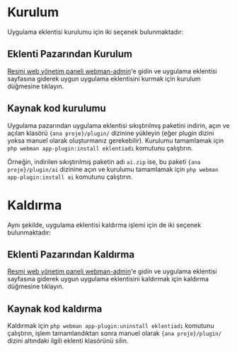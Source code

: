 # Kurulum

Uygulama eklentisi kurulumu için iki seçenek bulunmaktadır:

## Eklenti Pazarından Kurulum
[Resmi web yönetim paneli webman-admin](https://www.workerman.net/plugin/82)'e gidin ve uygulama eklentisi sayfasına giderek uygun uygulama eklentisini kurmak için kurulum düğmesine tıklayın.

## Kaynak kod kurulumu
Uygulama pazarından uygulama eklentisi sıkıştırılmış paketini indirin, açın ve açılan klasörü `{ana proje}/plugin/` dizinine yükleyin (eğer plugin dizini yoksa manuel olarak oluşturmanız gerekebilir). Kurulumu tamamlamak için `php webman app-plugin:install eklentiadı` komutunu çalıştırın.

Örneğin, indirilen sıkıştırılmış paketin adı `ai.zip` ise, bu paketi `{ana proje}/plugin/ai` dizinine açın ve kurulumu tamamlamak için `php webman app-plugin:install ai` komutunu çalıştırın.

# Kaldırma

Aynı şekilde, uygulama eklentisi kaldırma işlemi için de iki seçenek bulunmaktadır:

## Eklenti Pazarından Kaldırma
[Resmi web yönetim paneli webman-admin](https://www.workerman.net/plugin/82)'e gidin ve uygulama eklentisi sayfasına giderek uygun uygulama eklentisini kaldırmak için kaldırma düğmesine tıklayın.

## Kaynak kod kaldırma
Kaldırmak için `php webman app-plugin:uninstall eklentiadı` komutunu çalıştırın, işlem tamamlandıktan sonra manuel olarak `{ana proje}/plugin/` dizini altındaki ilgili eklenti klasörünü silin.
